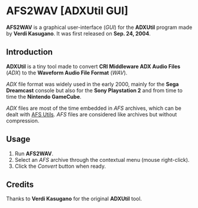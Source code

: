 # AFS2WAV [ADXUtil GUI] 

**AFS2WAV** is a graphical user-interface (_GUI_) for the **ADXUtil** program made by
**Verdi Kasugano**. It was first released on **Sep. 24, 2004**.

## Introduction

**ADXUtil** is a tiny tool made to convert **CRI Middleware ADX Audio Files** (_ADX_) to the **Waveform Audio File Format** (_WAV_).

_ADX_ file format was widely used in the early 2000, mainly for the **Sega Dreamcast** console but also for the **Sony Playstation 2** and from time to time the **Nintendo GameCube**.

_ADX_ files are most of the time embedded in _AFS_ archives, which can be dealt with [AFS Utils](https://github.com/shentrad/afs-utils/). _AFS_ files are considered like archives but without compression.

## Usage

1. Run **AFS2WAV**.
2. Select an _AFS_ archive through the contextual menu (mouse right-click).
3. Click the _Convert_ button when ready.

## Credits

Thanks to **Verdi Kasugano** for the original **ADXUtil** tool.
